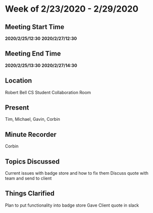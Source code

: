 # Week of 2/23/2020 - 2/29/2020

## Meeting Start Time

**2020/2/25/12:30**
**2020/2/27/12:30**

## Meeting End Time

**2020/2/25/13:30**
**2020/2/27/14:30**

## Location

Robert Bell CS Student Collaboration Room

## Present

Tim, Michael, Gavin, Corbin

## Minute Recorder

Corbin

## Topics Discussed

Current issues with badge store and how to fix them
Discuss quote with team and send to client

## Things Clarified

Plan to put functionality into badge store
Gave Client quote in slack
